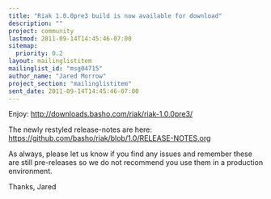 ```yaml
---
title: "Riak 1.0.0pre3 build is now available for download"
description: ""
project: community
lastmod: 2011-09-14T14:45:46-07:00
sitemap:
  priority: 0.2
layout: mailinglistitem
mailinglist_id: "msg04715"
author_name: "Jared Morrow"
project_section: "mailinglistitem"
sent_date: 2011-09-14T14:45:46-07:00
---
```



Enjoy: http://downloads.basho.com/riak/riak-1.0.0pre3/

The newly restyled release-notes are here:
https://github.com/basho/riak/blob/1.0/RELEASE-NOTES.org

As always, please let us know if you find any issues and remember these are
still pre-releases so we do not recommend you use them in a production
environment.

Thanks,
Jared
